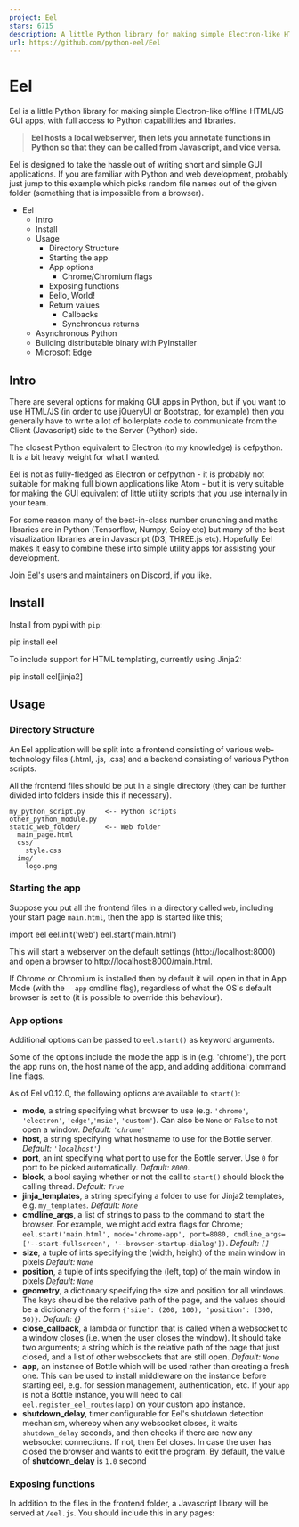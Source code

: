 ```yaml
---
project: Eel
stars: 6715
description: A little Python library for making simple Electron-like HTML/JS GUI apps
url: https://github.com/python-eel/Eel
---
```


Eel
===

Eel is a little Python library for making simple Electron-like offline HTML/JS GUI apps, with full access to Python capabilities and libraries.

> **Eel hosts a local webserver, then lets you annotate functions in Python so that they can be called from Javascript, and vice versa.**

Eel is designed to take the hassle out of writing short and simple GUI applications. If you are familiar with Python and web development, probably just jump to this example which picks random file names out of the given folder (something that is impossible from a browser).

-   Eel
    -   Intro
    -   Install
    -   Usage
        -   Directory Structure
        -   Starting the app
        -   App options
            -   Chrome/Chromium flags
        -   Exposing functions
        -   Eello, World!
        -   Return values
            -   Callbacks
            -   Synchronous returns
    -   Asynchronous Python
    -   Building distributable binary with PyInstaller
    -   Microsoft Edge

Intro
-----

There are several options for making GUI apps in Python, but if you want to use HTML/JS (in order to use jQueryUI or Bootstrap, for example) then you generally have to write a lot of boilerplate code to communicate from the Client (Javascript) side to the Server (Python) side.

The closest Python equivalent to Electron (to my knowledge) is cefpython. It is a bit heavy weight for what I wanted.

Eel is not as fully-fledged as Electron or cefpython - it is probably not suitable for making full blown applications like Atom - but it is very suitable for making the GUI equivalent of little utility scripts that you use internally in your team.

For some reason many of the best-in-class number crunching and maths libraries are in Python (Tensorflow, Numpy, Scipy etc) but many of the best visualization libraries are in Javascript (D3, THREE.js etc). Hopefully Eel makes it easy to combine these into simple utility apps for assisting your development.

Join Eel's users and maintainers on Discord, if you like.

Install
-------

Install from pypi with `pip`:

pip install eel

To include support for HTML templating, currently using Jinja2:

pip install eel\[jinja2\]

Usage
-----

### Directory Structure

An Eel application will be split into a frontend consisting of various web-technology files (.html, .js, .css) and a backend consisting of various Python scripts.

All the frontend files should be put in a single directory (they can be further divided into folders inside this if necessary).

```
my_python_script.py     <-- Python scripts
other_python_module.py
static_web_folder/      <-- Web folder
  main_page.html
  css/
    style.css
  img/
    logo.png
```

### Starting the app

Suppose you put all the frontend files in a directory called `web`, including your start page `main.html`, then the app is started like this;

import eel
eel.init('web')
eel.start('main.html')

This will start a webserver on the default settings (http://localhost:8000) and open a browser to http://localhost:8000/main.html.

If Chrome or Chromium is installed then by default it will open in that in App Mode (with the `--app` cmdline flag), regardless of what the OS's default browser is set to (it is possible to override this behaviour).

### App options

Additional options can be passed to `eel.start()` as keyword arguments.

Some of the options include the mode the app is in (e.g. 'chrome'), the port the app runs on, the host name of the app, and adding additional command line flags.

As of Eel v0.12.0, the following options are available to `start()`:

-   **mode**, a string specifying what browser to use (e.g. `'chrome'`, `'electron'`, `'edge'`,`'msie'`, `'custom'`). Can also be `None` or `False` to not open a window. _Default: `'chrome'`_
-   **host**, a string specifying what hostname to use for the Bottle server. _Default: `'localhost'`)_
-   **port**, an int specifying what port to use for the Bottle server. Use `0` for port to be picked automatically. _Default: `8000`_.
-   **block**, a bool saying whether or not the call to `start()` should block the calling thread. _Default: `True`_
-   **jinja\_templates**, a string specifying a folder to use for Jinja2 templates, e.g. `my_templates`. _Default: `None`_
-   **cmdline\_args**, a list of strings to pass to the command to start the browser. For example, we might add extra flags for Chrome; `eel.start('main.html', mode='chrome-app', port=8080, cmdline_args=['--start-fullscreen', '--browser-startup-dialog'])`. _Default: `[]`_
-   **size**, a tuple of ints specifying the (width, height) of the main window in pixels _Default: `None`_
-   **position**, a tuple of ints specifying the (left, top) of the main window in pixels _Default: `None`_
-   **geometry**, a dictionary specifying the size and position for all windows. The keys should be the relative path of the page, and the values should be a dictionary of the form `{'size': (200, 100), 'position': (300, 50)}`. _Default: {}_
-   **close\_callback**, a lambda or function that is called when a websocket to a window closes (i.e. when the user closes the window). It should take two arguments; a string which is the relative path of the page that just closed, and a list of other websockets that are still open. _Default: `None`_
-   **app**, an instance of Bottle which will be used rather than creating a fresh one. This can be used to install middleware on the instance before starting eel, e.g. for session management, authentication, etc. If your `app` is not a Bottle instance, you will need to call `eel.register_eel_routes(app)` on your custom app instance.
-   **shutdown\_delay**, timer configurable for Eel's shutdown detection mechanism, whereby when any websocket closes, it waits `shutdown_delay` seconds, and then checks if there are now any websocket connections. If not, then Eel closes. In case the user has closed the browser and wants to exit the program. By default, the value of **shutdown\_delay** is `1.0` second

### Exposing functions

In addition to the files in the frontend folder, a Javascript library will be served at `/eel.js`. You should include this in any pages:

<script type\="text/javascript" src\="/eel.js"\></script\>

Including this library creates an `eel` object which can be used to communicate with the Python side.

Any functions in the Python code which are decorated with `@eel.expose` like this...

@eel.expose
def my\_python\_function(a, b):
    print(a, b, a + b)

...will appear as methods on the `eel` object on the Javascript side, like this...

console.log("Calling Python...");
eel.my\_python\_function(1, 2); // This calls the Python function that was decorated

Similarly, any Javascript functions which are exposed like this...

eel.expose(my\_javascript\_function);
function my\_javascript\_function(a, b, c, d) {
  if (a < b) {
    console.log(c \* d);
  }
}

can be called from the Python side like this...

print('Calling Javascript...')
eel.my\_javascript\_function(1, 2, 3, 4)  \# This calls the Javascript function

The exposed name can also be overridden by passing in a second argument. If your app minifies JavaScript during builds, this may be necessary to ensure that functions can be resolved on the Python side:

eel.expose(someFunction, "my\_javascript\_function");

When passing complex objects as arguments, bear in mind that internally they are converted to JSON and sent down a websocket (a process that potentially loses information).

### Eello, World!

> See full example in: examples/01 - hello\_world

Putting this together into a **Hello, World!** example, we have a short HTML page, `web/hello.html`:

<!DOCTYPE html\>
<html\>
  <head\>
    <title\>Hello, World!</title\>

    <!-- Include eel.js - note this file doesn't exist in the 'web' directory -->
    <script type\="text/javascript" src\="/eel.js"\></script\>
    <script type\="text/javascript"\>
      eel.expose(say\_hello\_js); // Expose this function to Python
      function say\_hello\_js(x) {
        console.log("Hello from " + x);
      }

      say\_hello\_js("Javascript World!");
      eel.say\_hello\_py("Javascript World!"); // Call a Python function
    </script\>
  </head\>

  <body\>
    Hello, World!
  </body\>
</html\>

and a short Python script `hello.py`:

import eel

\# Set web files folder and optionally specify which file types to check for eel.expose()
\#   \*Default allowed\_extensions are: \['.js', '.html', '.txt', '.htm', '.xhtml'\]
eel.init('web', allowed\_extensions\=\['.js', '.html'\])

@eel.expose                         \# Expose this function to Javascript
def say\_hello\_py(x):
    print('Hello from %s' % x)

say\_hello\_py('Python World!')
eel.say\_hello\_js('Python World!')   \# Call a Javascript function

eel.start('hello.html')             \# Start (this blocks and enters loop)

If we run the Python script (`python hello.py`), then a browser window will open displaying `hello.html`, and we will see...

```
Hello from Python World!
Hello from Javascript World!
```

...in the terminal, and...

```
Hello from Javascript World!
Hello from Python World!
```

...in the browser console (press F12 to open).

You will notice that in the Python code, the Javascript function is called before the browser window is even started - any early calls like this are queued up and then sent once the websocket has been established.

### Return values

While we want to think of our code as comprising a single application, the Python interpreter and the browser window run in separate processes. This can make communicating back and forth between them a bit of a mess, especially if we always had to explicitly _send_ values from one side to the other.

Eel supports two ways of retrieving _return values_ from the other side of the app, which helps keep the code concise.

To prevent hanging forever on the Python side, a timeout has been put in place for trying to retrieve values from the JavaScript side, which defaults to 10000 milliseconds (10 seconds). This can be changed with the `_js_result_timeout` parameter to `eel.init`. There is no corresponding timeout on the JavaScript side.

#### Callbacks

When you call an exposed function, you can immediately pass a callback function afterwards. This callback will automatically be called asynchronously with the return value when the function has finished executing on the other side.

For example, if we have the following function defined and exposed in Javascript:

eel.expose(js\_random);
function js\_random() {
  return Math.random();
}

Then in Python we can retrieve random values from the Javascript side like so:

def print\_num(n):
    print('Got this from Javascript:', n)

\# Call Javascript function, and pass explicit callback function
eel.js\_random()(print\_num)

\# Do the same with an inline lambda as callback
eel.js\_random()(lambda n: print('Got this from Javascript:', n))

(It works exactly the same the other way around).

#### Synchronous returns

In most situations, the calls to the other side are to quickly retrieve some piece of data, such as the state of a widget or contents of an input field. In these cases it is more convenient to just synchronously wait a few milliseconds then continue with your code, rather than breaking the whole thing up into callbacks.

To synchronously retrieve the return value, simply pass nothing to the second set of brackets. So in Python we would write:

n \= eel.js\_random()()  \# This immediately returns the value
print('Got this from Javascript:', n)

You can only perform synchronous returns after the browser window has started (after calling `eel.start()`), otherwise obviously the call will hang.

In Javascript, the language doesn't allow us to block while we wait for a callback, except by using `await` from inside an `async` function. So the equivalent code from the Javascript side would be:

async function run() {
  // Inside a function marked 'async' we can use the 'await' keyword.

  let n \= await eel.py\_random()(); // Must prefix call with 'await', otherwise it's the same syntax
  console.log("Got this from Python: " + n);
}

run();

Asynchronous Python
-------------------

Eel is built on Bottle and Gevent, which provide an asynchronous event loop similar to Javascript. A lot of Python's standard library implicitly assumes there is a single execution thread - to deal with this, Gevent can "monkey patch" many of the standard modules such as `time`. This monkey patching is done automatically when you call `import eel`. If you need monkey patching you should `import gevent.monkey` and call `gevent.monkey.patch_all()` _before_ you `import eel`. Monkey patching can interfere with things like debuggers so should be avoided unless necessary.

For most cases you should be fine by avoiding using `time.sleep()` and instead using the versions provided by `gevent`. For convenience, the two most commonly needed gevent methods, `sleep()` and `spawn()` are provided directly from Eel (to save importing `time` and/or `gevent` as well).

In this example...

import eel
eel.init('web')

def my\_other\_thread():
    while True:
        print("I'm a thread")
        eel.sleep(1.0)                  \# Use eel.sleep(), not time.sleep()

eel.spawn(my\_other\_thread)

eel.start('main.html', block\=False)     \# Don't block on this call

while True:
    print("I'm a main loop")
    eel.sleep(1.0)                      \# Use eel.sleep(), not time.sleep()

...we would then have three "threads" (greenlets) running;

1.  Eel's internal thread for serving the web folder
2.  The `my_other_thread` method, repeatedly printing **"I'm a thread"**
3.  The main Python thread, which would be stuck in the final `while` loop, repeatedly printing **"I'm a main loop"**

Building distributable binary with PyInstaller
----------------------------------------------

If you want to package your app into a program that can be run on a computer without a Python interpreter installed, you should use **PyInstaller**.

1.  Configure a virtualenv with desired Python version and minimum necessary Python packages
2.  Install PyInstaller `pip install PyInstaller`
3.  In your app's folder, run `python -m eel [your_main_script] [your_web_folder]` (for example, you might run `python -m eel hello.py web`)
4.  This will create a new folder `dist/`
5.  Valid PyInstaller flags can be passed through, such as excluding modules with the flag: `--exclude module_name`. For example, you might run `python -m eel file_access.py web --exclude win32com --exclude numpy --exclude cryptography`
6.  When happy that your app is working correctly, add `--onefile --noconsole` flags to build a single executable file

Consult the documentation for PyInstaller for more options.

Microsoft Edge
--------------

For Windows 10 users, Microsoft Edge (`eel.start(.., mode='edge')`) is installed by default and a useful fallback if a preferred browser is not installed. See the examples:

-   A Hello World example using Microsoft Edge: examples/01 - hello\_world-Edge/
-   Example implementing browser-fallbacks: examples/07 - CreateReactApp/eel\_CRA.py
